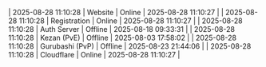 | 2025-08-28 11:10:28 | Website | Online | 2025-08-28 11:10:27 |
| 2025-08-28 11:10:28 | Registration | Online | 2025-08-28 11:10:27 |
| 2025-08-28 11:10:28 | Auth Server | Offline | 2025-08-18 09:33:31 |
| 2025-08-28 11:10:28 | Kezan (PvE) | Offline | 2025-08-03 17:58:02 |
| 2025-08-28 11:10:28 | Gurubashi (PvP) | Offline | 2025-08-23 21:44:06 |
| 2025-08-28 11:10:28 | Cloudflare | Online | 2025-08-28 11:10:27 |
